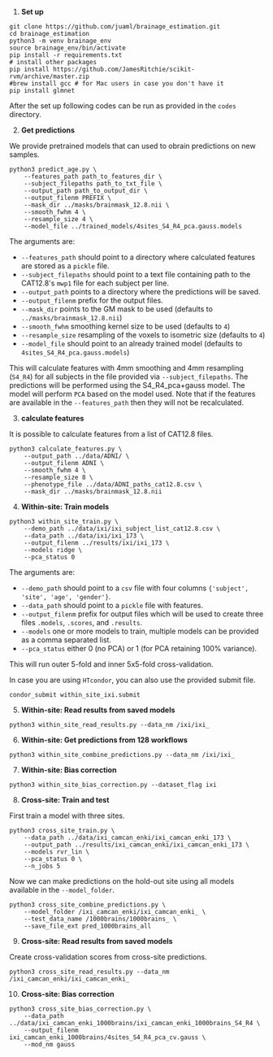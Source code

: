 1.  **Set up**

```
git clone https://github.com/juaml/brainage_estimation.git
cd brainage_estimation
python3 -m venv brainage_env
source brainage_env/bin/activate
pip install -r requirements.txt
# install other packages
pip install https://github.com/JamesRitchie/scikit-rvm/archive/master.zip
#brew install gcc # for Mac users in case you don't have it
pip install glmnet
```

After the set up following codes can be run as provided in the `codes` directory.

2. **Get predictions** 

We provide pretrained models that can used to obrain predictions on new samples.

```
python3 predict_age.py \
    --features_path path_to_features_dir \
    --subject_filepaths path_to_txt_file \            
    --output_path path_to_output_dir \            
    --output_filenm PREFIX \         
    --mask_dir ../masks/brainmask_12.8.nii \            
    --smooth_fwhm 4 \
    --resample_size 4 \
    --model_file ../trained_models/4sites_S4_R4_pca.gauss.models
```

The arguments are:
- `--features_path` should point to a directory where calculated features are stored as a `pickle` file.
- `--subject_filepaths` should point to a text file containing path to the CAT12.8's `mwp1` file for each subject per line.
- `--output_path` points to a directory where the predictions will be saved.
- `--output_filenm` prefix for the output files.
- `--mask_dir` points to the GM mask to be used (defaults to `../masks/brainmask_12.8.nii`)
- `--smooth_fwhm` smoothing kernel size to be used (defaults to `4`)
- `--resample_size` resampling of the voxels to isometric size (defaults to `4`)
- `--model_file` should point to an already trained model (defaults to `4sites_S4_R4_pca.gauss.models`)
             
This will calculate features with 4mm smoothing and 4mm resampling (`S4_R4`) for all subjects in the file provided via `--subject_filepaths`.
The predictions will be performed using the S4_R4_pca+gauss model.
The model will perform `PCA` based on the model used.
Note that if the features are available in the `--features_path` then they will not be recalculated.

3. **calculate features**
        
It is possible to calculate features from a list of CAT12.8 files.
```
python3 calculate_features.py \
    --output_path ../data/ADNI/ \
    --output_filenm ADNI \
    --smooth_fwhm 4 \
    --resample_size 8 \
    --phenotype_file ../data/ADNI_paths_cat12.8.csv \
    --mask_dir ../masks/brainmask_12.8.nii
```
    
4. **Within-site: Train models**
        
```
python3 within_site_train.py \
    --demo_path ../data/ixi/ixi_subject_list_cat12.8.csv \
    --data_path ../data/ixi/ixi_173 \
    --output_filenm ../results/ixi/ixi_173 \
    --models ridge \
    --pca_status 0
```

The arguments are:
- `--demo_path` should point to a `csv` file with four columns `{'subject', 'site', 'age', 'gender'}`.
- `--data_path` should point to a `pickle` file with features.
- `--output_filenm` prefix for output files which will be used to create three files `.models`, `.scores`, and `.results`.
- `--models` one or more models to train, multiple models can be provided as a comma separated list.
- `--pca_status` either 0 (no PCA) or 1 (for PCA retaining 100% variance). 

This will run outer 5-fold and inner 5x5-fold cross-validation.

In case you are using `HTcondor`, you can also use the provided submit file.

`condor_submit within_site_ixi.submit`


5. **Within-site: Read results from saved models**  
        
`python3 within_site_read_results.py --data_nm /ixi/ixi_`


6. **Within-site: Get predictions from 128 workflows**  
        
`python3 within_site_combine_predictions.py --data_nm /ixi/ixi_`
        
7. **Within-site: Bias correction**
        
`python3 within_site_bias_correction.py --dataset_flag ixi`


8. **Cross-site: Train and test**  
      
First train a model with three sites.
```
python3 cross_site_train.py \
    --data_path ../data/ixi_camcan_enki/ixi_camcan_enki_173 \
    --output_path ../results/ixi_camcan_enki/ixi_camcan_enki_173 \
    --models rvr_lin \
    --pca_status 0 \
    --n_jobs 5
```

Now we can make predictions on the hold-out site using all models available in the `--model_folder`.
```
python3 cross_site_combine_predictions.py \
    --model_folder /ixi_camcan_enki/ixi_camcan_enki_ \
    --test_data_name /1000brains/1000brains_ \
    --save_file_ext pred_1000brains_all
```

9. **Cross-site: Read results from saved models**  
        
Create cross-validation scores from cross-site predictions.
        
`python3 cross_site_read_results.py --data_nm /ixi_camcan_enki/ixi_camcan_enki_`

     
10. **Cross-site: Bias correction**

```
python3 cross_site_bias_correction.py \
    --data_path ../data/ixi_camcan_enki_1000brains/ixi_camcan_enki_1000brains_S4_R4 \
    --output_filenm ixi_camcan_enki_1000brains/4sites_S4_R4_pca_cv.gauss \
    --mod_nm gauss
```
